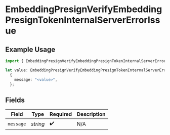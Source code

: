 # EmbeddingPresignVerifyEmbeddingPresignTokenInternalServerErrorIssue

## Example Usage

```typescript
import { EmbeddingPresignVerifyEmbeddingPresignTokenInternalServerErrorIssue } from "@documenso/sdk-typescript/models/errors";

let value: EmbeddingPresignVerifyEmbeddingPresignTokenInternalServerErrorIssue =
  {
    message: "<value>",
  };
```

## Fields

| Field              | Type               | Required           | Description        |
| ------------------ | ------------------ | ------------------ | ------------------ |
| `message`          | *string*           | :heavy_check_mark: | N/A                |